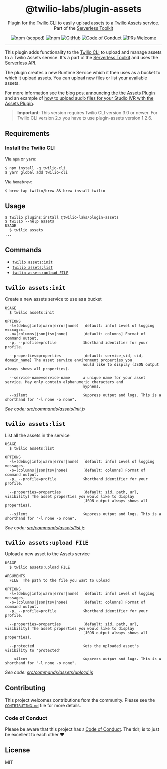 <h1 align="center">@twilio-labs/plugin-assets</h1>
<p align="center">Plugin for the <a href="https://github.com/twilio/twilio-cli">Twilio CLI</a> to easily upload assets to a <a href="https://www.twilio.com/docs/runtime/assets">Twilio Assets</a> service. Part of the <a href="https://github.com/twilio-labs/serverless-toolkit">Serverless Toolkit</a></p>
<p align="center">
<img alt="npm (scoped)" src="https://img.shields.io/npm/v/@twilio-labs/plugin-assets.svg?style=flat-square"> <img alt="npm" src="https://img.shields.io/npm/dt/@twilio-labs/plugin-assets.svg?style=flat-square"> <img alt="GitHub" src="https://img.shields.io/github/license/twilio-labs/plugin-serverless.svg?style=flat-square"> <a href="https://github.com/twilio-labs/.github/blob/main/CODE_OF_CONDUCT.md"><img alt="Code of Conduct" src="https://img.shields.io/badge/%F0%9F%92%96-Code%20of%20Conduct-blueviolet.svg?style=flat-square"></a> <a href="http://makeapullrequest.com"><img src="https://img.shields.io/badge/PRs-welcome-brightgreen.svg?style=flat-square" alt="PRs Welcome" /></a>
<hr>

This plugin adds functionality to the [Twilio CLI](https://github.com/twilio/twilio-cli) to upload and manage assets to a Twilio Assets service. It's a part of the [Serverless Toolkit](https://github.com/twilio-labs/serverless-toolkit) and uses the [Serverless API](https://github.com/twilio-labs/serverless-toolkit/tree/main/packages/serverless-api).

The plugin creates a new Runtime Service which it then uses as a bucket to which it upload assets. You can upload new files or list your available assets.

For more information see the blog post [announcing the the Assets Plugin](https://www.twilio.com/blog/assets-plugin-twilio-cli) and an example of [how to upload audio files for your Studio IVR with the Assets Plugin](https://www.twilio.com/blog/upload-audio-files-studio-ivr-twilio-cli-assets-plugin).

> **Important**: This version requires Twilio CLI version 3.0 or newer. For Twilio CLI version 2.x you have to use plugin-assets version 1.2.6.

<!-- toc -->

<!-- tocstop -->

## Requirements

### Install the Twilio CLI

Via `npm` or `yarn`:

```sh-session
$ npm install -g twilio-cli
$ yarn global add twilio-cli
```

Via `homebrew`:

```sh-session
$ brew tap twilio/brew && brew install twilio
```

## Usage

```sh-session
$ twilio plugins:install @twilio-labs/plugin-assets
$ twilio --help assets
USAGE
  $ twilio assets
...
```

## Commands

<!-- commands -->
* [`twilio assets:init`](#twilio-assetsinit)
* [`twilio assets:list`](#twilio-assetslist)
* [`twilio assets:upload FILE`](#twilio-assetsupload-file)

## `twilio assets:init`

Create a new assets service to use as a bucket

```
USAGE
  $ twilio assets:init

OPTIONS
  -l=(debug|info|warn|error|none)  [default: info] Level of logging messages.
  -o=(columns|json|tsv|none)       [default: columns] Format of command output.
  -p, --profile=profile            Shorthand identifier for your profile.

  --properties=properties          [default: service_sid, sid, domain_name] The asset service environment properties you
                                   would like to display (JSON output always shows all properties).

  --service-name=service-name      A unique name for your asset service. May only contain alphanumeric characters and
                                   hyphens.

  --silent                         Suppress output and logs. This is a shorthand for "-l none -o none".
```

_See code: [src/commands/assets/init.js](https://github.com/twilio-labs/serverless-toolkit/blob/v2.0.1/src/commands/assets/init.js)_

## `twilio assets:list`

List all the assets in the service

```
USAGE
  $ twilio assets:list

OPTIONS
  -l=(debug|info|warn|error|none)  [default: info] Level of logging messages.
  -o=(columns|json|tsv|none)       [default: columns] Format of command output.
  -p, --profile=profile            Shorthand identifier for your profile.

  --properties=properties          [default: sid, path, url, visibility] The asset properties you would like to display
                                   (JSON output always shows all properties).

  --silent                         Suppress output and logs. This is a shorthand for "-l none -o none".
```

_See code: [src/commands/assets/list.js](https://github.com/twilio-labs/serverless-toolkit/blob/v2.0.1/src/commands/assets/list.js)_

## `twilio assets:upload FILE`

Upload a new asset to the Assets service

```
USAGE
  $ twilio assets:upload FILE

ARGUMENTS
  FILE  The path to the file you want to upload

OPTIONS
  -l=(debug|info|warn|error|none)  [default: info] Level of logging messages.
  -o=(columns|json|tsv|none)       [default: columns] Format of command output.
  -p, --profile=profile            Shorthand identifier for your profile.

  --properties=properties          [default: sid, path, url, visibility] The asset properties you would like to display
                                   (JSON output always shows all properties).

  --protected                      Sets the uploaded asset's visibility to 'protected'

  --silent                         Suppress output and logs. This is a shorthand for "-l none -o none".
```

_See code: [src/commands/assets/upload.js](https://github.com/twilio-labs/serverless-toolkit/blob/v2.0.1/src/commands/assets/upload.js)_
<!-- commandsstop -->

## Contributing

This project welcomes contributions from the community. Please see the [`CONTRIBUTING.md`](CONTRIBUTING.md) file for more details.

### Code of Conduct

Please be aware that this project has a [Code of Conduct](https://github.com/twilio-labs/.github/blob/main/CODE_OF_CONDUCT.md). The tldr; is to just be excellent to each other ❤️

## License

MIT
